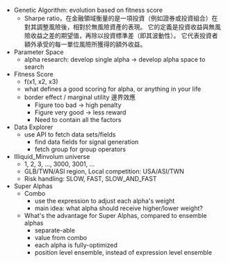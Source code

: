 * Genetic Algorithm: evolution based on fitness score
	* Sharpe ratio，在金融領域衡量的是一項投資（例如證券或投資組合）在對其調整風險後，相對於無風險資產的表現。 它的定義是投資收益與無風險收益之差的期望值，再除以投資標準差（即其波動性）。 它代表投資者額外承受的每一單位風險所獲得的額外收益。
* Parameter Space
	* alpha research: develop single alpha -> develop alpha space to search
* Fitness Score
	* f(x1, x2, x3)
	* what defines a good scoring for alpha, or anything in your life
	* border effect / marginal utility 邊界效應
		* Figure too bad -> high penalty
		* Figure very good -> less reward
		* Need to contain all the factors
* Data Explorer
	* use API to fetch data sets/fields
		* find data fields for signal generation
		* fetch group for group operators
* Illiquid_Minvolum universe
	* 1, 2, 3, ..., 3000, 3001, ...
	* GLB/TWN/ASI region, Local competition: USA/ASI/TWN
	* Risk handling: SLOW, FAST, SLOW_AND_FAST
* Super Alphas
	* Combo
		* use the expression to adjust each alpha's weight
		* main idea: what alpha should receive higher/lower weight?
	* What's the advantage for  Super Alphas, compared to ensemble alphas
		* separate-able
		* value from combo
		* each alpha is fully-optimized
		* position level ensemble, instead of expression level ensemble